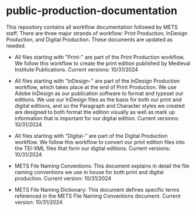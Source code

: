 # public-production-documentation
This repository contains all workflow documentation followed by METS staff. There are three major strands of workflow: Print Production, InDesign Production, and Digital Production. These documents are updated as needed.

- All files starting with "Print-" are part of the Print Production workflow. We follow this workflow to create the print edition published by Medieval Institute Publications. Current versions: 10/31/2024
  
- All files starting with "InDesign-" are part of the InDesign Production workflow, which takes place at the end of Print Production. We use Adobe InDesign as our publication software to format and typeset our editions. We use our InDesign files as the basis for both our print and digital editions, and so the Paragraph and Character styles we created are designed to both format the edition visually as well as mark up information that is important for our digital edition. Current versions: 10/31/2024

- All files starting with "Digital-" are part of the Digital Production workflow. We follow this workflow to convert our print edition files into the TEI-XML files that form our digital editions. Current versions: 10/31/2024

- METS File Naming Conventions: This document explains in detail the file naming conventions we use in house for both print and digital production. Current version: 10/31/2024

- METS File Naming Dictionary: This document defines specific terms referenced in the METS File Naming Conventions document. Current version: 10/31/2024
